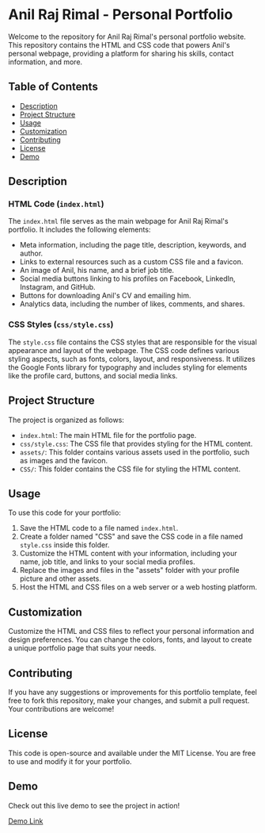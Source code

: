 # Anil Raj Rimal - Personal Portfolio

Welcome to the repository for Anil Raj Rimal's personal portfolio website. This repository contains the HTML and CSS code that powers Anil's personal webpage, providing a platform for sharing his skills, contact information, and more.

## Table of Contents

- [Description](#description)
- [Project Structure](#project-structure)
- [Usage](#usage)
- [Customization](#customization)
- [Contributing](#contributing)
- [License](#license)
- [Demo](#demo)

## Description

### HTML Code (`index.html`)

The `index.html` file serves as the main webpage for Anil Raj Rimal's portfolio. It includes the following elements:

- Meta information, including the page title, description, keywords, and author.
- Links to external resources such as a custom CSS file and a favicon.
- An image of Anil, his name, and a brief job title.
- Social media buttons linking to his profiles on Facebook, LinkedIn, Instagram, and GitHub.
- Buttons for downloading Anil's CV and emailing him.
- Analytics data, including the number of likes, comments, and shares.

### CSS Styles (`css/style.css`)

The `style.css` file contains the CSS styles that are responsible for the visual appearance and layout of the webpage. The CSS code defines various styling aspects, such as fonts, colors, layout, and responsiveness. It utilizes the Google Fonts library for typography and includes styling for elements like the profile card, buttons, and social media links.

## Project Structure

The project is organized as follows:

- `index.html`: The main HTML file for the portfolio page.
- `css/style.css`: The CSS file that provides styling for the HTML content.
- `assets/`: This folder contains various assets used in the portfolio, such as images and the favicon.
- `CSS/`: This folder contains the CSS file for styling the HTML content.

## Usage

To use this code for your portfolio:

1. Save the HTML code to a file named `index.html`.
2. Create a folder named "CSS" and save the CSS code in a file named `style.css` inside this folder.
3. Customize the HTML content with your information, including your name, job title, and links to your social media profiles.
4. Replace the images and files in the "assets" folder with your profile picture and other assets.
5. Host the HTML and CSS files on a web server or a web hosting platform.

## Customization

Customize the HTML and CSS files to reflect your personal information and design preferences. You can change the colors, fonts, and layout to create a unique portfolio page that suits your needs.

## Contributing

If you have any suggestions or improvements for this portfolio template, feel free to fork this repository, make your changes, and submit a pull request. Your contributions are welcome!

## License

This code is open-source and available under the MIT License. You are free to use and modify it for your portfolio.

## Demo

Check out this live demo to see the project in action!

[Demo Link](https://anilrajrimal1.github.io/My-Cardfolio/)
